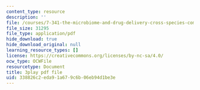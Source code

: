 ```yaml
---
content_type: resource
description: ''
file: /courses/7-341-the-microbiome-and-drug-delivery-cross-species-communication-in-health-and-disease-spring-2018/338826c2eda91a679c6b06eb94d1be3e_blD8f7MOhFQ.pdf
file_size: 31295
file_type: application/pdf
hide_download: true
hide_download_original: null
learning_resource_types: []
license: https://creativecommons.org/licenses/by-nc-sa/4.0/
ocw_type: OCWFile
resourcetype: Document
title: 3play pdf file
uid: 338826c2-eda9-1a67-9c6b-06eb94d1be3e
---
```

